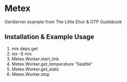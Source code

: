 # Metex

GenServer example from The Little Elixir & OTP Guidebook

## Installation & Example Usage

1. mix deps.get
2. iex -S mix
3. Metex.Worker.start_link
4. Metex.Worker.get_temperature "Seattle"
5. Metex.Worker.get_stats
6. Metex.Worker.stop

